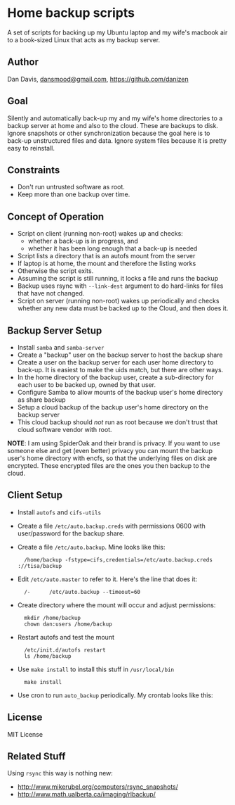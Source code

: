 # Home backup scripts #

A set of scripts for backing up my Ubuntu laptop and my wife's macbook air 
to a book-sized Linux that acts as my backup server.  

## Author ##

Dan Davis, 
dansmood@gmail.com, 
https://github.com/danizen

## Goal ##

Silently and automatically back-up my and my wife's home directories to a
backup server at home and also to the cloud.  These are backups to disk.
Ignore snapshots or other synchronization because the goal here is to back-up
unstructured files and data.  Ignore system files because it is pretty easy to
reinstall.

## Constraints ##

* Don't run untrusted software as root.
* Keep more than one backup over time.

## Concept of Operation ##

* Script on client (running non-root) wakes up and checks:
   - whether a back-up is in progress, and 
   - whether it has been long enough that a back-up is needed
* Script lists a directory that is an autofs mount from the server
* If laptop is at home, the mount and therefore the listing works
* Otherwise the script exits.
* Assuming the script is still running, it locks a file and runs the backup
* Backup uses rsync with `--link-dest` argument to do hard-links for files
  that have not changed.
* Script on server (running non-root) wakes up periodically and checks whether
  any new data must be backed up to the Cloud, and then does it.

## Backup Server Setup ##

* Install `samba` and `samba-server`
* Create a "backup" user on the backup server to host the backup share
* Create a user on the backup server for each user home directory to back-up.  It is easiest to make the uids match, but there are other ways.
* In the home directory of the backup user, create a sub-directory for each user to be backed up, owned by that user.
* Configure Samba to allow mounts of the backup user's home directory as share backup
* Setup a cloud backup of the backup user's home directory on the backup server
* This cloud backup should *not* run as root because we don't trust that cloud software vendor with root.

__NOTE__: I am using SpiderOak and their brand is privacy.   If you want to use
someone else and get (even better) privacy you can mount the backup user's home
directory with encfs, so that the underlying files on disk are encrypted.
These encrypted files are the ones you then backup to the cloud.

## Client Setup ##

* Install `autofs` and `cifs-utils`
* Create a file `/etc/auto.backup.creds` with permissions 0600 with user/password for the backup share.
* Create a file `/etc/auto.backup`.   Mine looks like this:

        /home/backup -fstype=cifs,credentials=/etc/auto.backup.creds ://tisa/backup

* Edit `/etc/auto.master` to refer to it.  Here's the line that does it:

        /-      /etc/auto.backup --timeout=60

* Create directory where the mount will occur and adjust permissions:

        mkdir /home/backup
        chown dan:users /home/backup

* Restart autofs and test the mount

        /etc/init.d/autofs restart
        ls /home/backup

* Use `make install` to install this stuff in `/usr/local/bin` 

        make install

* Use cron to run `auto_backup` periodically.  My crontab looks like this:

## License ##

MIT License

## Related Stuff ##

Using `rsync` this way is nothing new:

* http://www.mikerubel.org/computers/rsync_snapshots/
* http://www.math.ualberta.ca/imaging/rlbackup/

